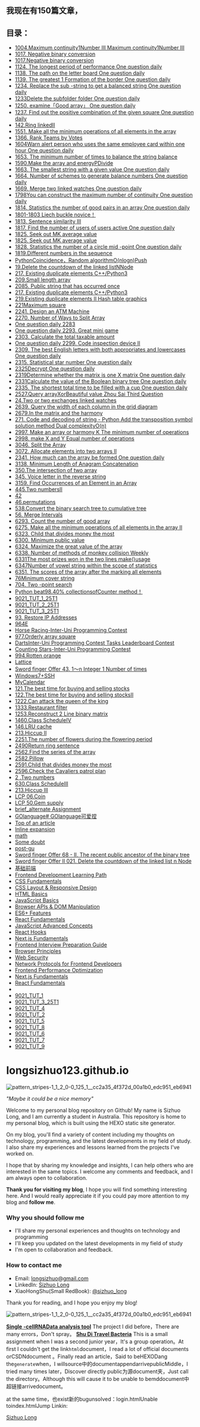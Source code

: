 
## 我现在有150篇文章，
## 目录：
    
- [1004.Maximum continuity1Number III Maximum continuity1Number III](https://longsizhuo.github.io/post/ed19b576.html)
- [1017. Negative binary conversion](https://longsizhuo.github.io/post/dce95dce.html)
- [1017.Negative binary conversion](https://longsizhuo.github.io/post/80cafdc8.html)
- [1124. The longest period of performance One question daily](https://longsizhuo.github.io/post/a5d1dfda.html)
- [1138. The path on the letter board One question daily](https://longsizhuo.github.io/post/fd471847.html)
- [1139. The greatest 1 Formation of the border  One question daily](https://longsizhuo.github.io/post/eb193c1f.html)
- [1234. Replace the sub -string to get a balanced string One question daily](https://longsizhuo.github.io/post/56d97dcf.html)
- [1233Delete the subfolder folder One question daily](https://longsizhuo.github.io/post/6610c769.html)
- [1250. examine「Good array」 One question daily](https://longsizhuo.github.io/post/435a9a0d.html)
- [1237. Find out the positive combination of the given square  One question daily](https://longsizhuo.github.io/post/14b94db7.html)
- [142.Ring linkedII](https://longsizhuo.github.io/post/e2c9cca9.html)
- [1551. Make all the minimum operations of all elements in the array](https://longsizhuo.github.io/post/b2a927d5.html)
- [1366. Rank Teams by Votes](https://longsizhuo.github.io/post/3ab349b3.html)
- [1604Warn alert person who uses the same employee card within one hour One question daily](https://longsizhuo.github.io/post/bb7bcf54.html)
- [1653. The minimum number of times to balance the string balance](https://longsizhuo.github.io/post/cac21f27.html)
- [1590.Make the array and energyPDivide](https://longsizhuo.github.io/post/59825e1f.html)
- [1663. The smallest string with a given value One question daily](https://longsizhuo.github.io/post/4d7252f8.html)
- [1664. Number of schemes to generate balance numbers One question daily](https://longsizhuo.github.io/post/1978f474.html)
- [1669. Merge two linked watches One question daily](https://longsizhuo.github.io/post/d482ac75.html)
- [1798You can construct the maximum number of continuity One question daily](https://longsizhuo.github.io/post/3667cd44.html)
- [1814. Statistics the number of good pairs in an array One question daily](https://longsizhuo.github.io/post/ceb1e67f.html)
- [1801-1803 Liech buckle novice！](https://longsizhuo.github.io/post/2f3e8e26.html)
- [1813. Sentence similarity III](https://longsizhuo.github.io/post/69c2a1dd.html)
- [1817. Find the number of users of users active One question daily](https://longsizhuo.github.io/post/d0a9337b.html)
- [1825. Seek out MK average value](https://longsizhuo.github.io/post/6be57ef7.html)
- [1825. Seek out MK average value](https://longsizhuo.github.io/post/6be57ef7.html)
- [1828. Statistics the number of a circle mid -point One question daily](https://longsizhuo.github.io/post/3277549c.html)
- [1819.Different numbers in the sequence](https://longsizhuo.github.io/post/de522cea.html)
- [PythonCoincidence，Random algorithmO(nlogn)Push](https://longsizhuo.github.io/post/a1d26db4.html)
- [19.Delete the countdown of the linked listNNode](https://longsizhuo.github.io/post/c916b663.html)
- [217. Existing duplicate elements C++/Python3](https://longsizhuo.github.io/post/717042a6.html)
- [209.Small length array](https://longsizhuo.github.io/post/e6227611.html)
- [2085. Public string that has occurred once](https://longsizhuo.github.io/post/bbe4bff6.html)
- [217. Existing duplicate elements C++/Python3](https://longsizhuo.github.io/post/717042a6.html)
- [219.Existing duplicate elements II Hash table graphics](https://longsizhuo.github.io/post/16b0e9f1.html)
- [221Maximum square](https://longsizhuo.github.io/post/e03edda.html)
- [2241. Design an ATM Machine](https://longsizhuo.github.io/post/a21411f.html)
- [2270. Number of Ways to Split Array](https://longsizhuo.github.io/post/c25bb550.html)
- [One question daily 2283](https://longsizhuo.github.io/post/c3f7f59f.html)
- [One question daily 2293. Great mini game](https://longsizhuo.github.io/post/9df6242c.html)
- [2303. Calculate the total taxable amount](https://longsizhuo.github.io/post/11597f8b.html)
- [One question daily 2299. Code inspection device II](https://longsizhuo.github.io/post/7ded25bb.html)
- [2309. The best English letters with both appropriates and lowercases One question daily](https://longsizhuo.github.io/post/b4953d62.html)
- [2315. Statistical star number One question daily](https://longsizhuo.github.io/post/dc8d7590.html)
- [2325Decrypt One question daily](https://longsizhuo.github.io/post/f4b99a74.html)
- [2319Determine whether the matrix is ​​one X matrix One question daily](https://longsizhuo.github.io/post/f7c5db77.html)
- [2331Calculate the value of the Boolean binary tree One question daily](https://longsizhuo.github.io/post/a564ea0e.html)
- [2335. The shortest total time to be filled with a cup One question daily](https://longsizhuo.github.io/post/4400daa1.html)
- [2527.Query arrayXorBeautiful value Zhou Sai Third Question](https://longsizhuo.github.io/post/20ffa67a.html)
- [24.Two or two exchanges linked watches](https://longsizhuo.github.io/post/d030a5a0.html)
- [2639. Query the width of each column in the grid diagram](https://longsizhuo.github.io/post/5a764983.html)
- [2679.In the matrix and the harmony](https://longsizhuo.github.io/post/5277100.html)
- [271. Code and decoding of string - Python Add the transposition symbol solution method Dual complexityO(n)](https://longsizhuo.github.io/post/5992f238.html)
- [2997. Make an array or harmony K The minimum number of operations](https://longsizhuo.github.io/post/3109a910.html)
- [2998. make X and Y Equal number of operations](https://longsizhuo.github.io/post/5ee4164.html)
- [3046. Split the Array](https://longsizhuo.github.io/post/41577de2.html)
- [3072. Allocate elements into two arrays II](https://longsizhuo.github.io/post/48a38683.html)
- [2341. How much can the array be formed  One question daily](https://longsizhuo.github.io/post/f953c753.html)
- [3138. Minimum Length of Anagram Concatenation](https://longsizhuo.github.io/post/d1339d55.html)
- [350.The intersection of two array](https://longsizhuo.github.io/post/616577aa.html)
- [345. Voice letter in the reverse string](https://longsizhuo.github.io/post/1c57c22c.html)
- [3159. Find Occurrences of an Element in an Array](https://longsizhuo.github.io/post/aec413e2.html)
- [445.Two numbersII](https://longsizhuo.github.io/post/2c4cc46c.html)
- [42](https://longsizhuo.github.io/post/60fe0230.html)
- [46.permutations](https://longsizhuo.github.io/post/d567a4cd.html)
- [538.Convert the binary search tree to cumulative tree](https://longsizhuo.github.io/post/32401b69.html)
- [56. Merge Intervals](https://longsizhuo.github.io/post/50818339.html)
- [6293. Count the number of good array](https://longsizhuo.github.io/post/81004405.html)
- [6275. Make all the minimum operations of all elements in the array II](https://longsizhuo.github.io/post/4e14482b.html)
- [6323. Child that divides money the most](https://longsizhuo.github.io/post/b9130c0e.html)
- [6300. Minimum public value](https://longsizhuo.github.io/post/fefe18d8.html)
- [6324. Maximize the great value of the array](https://longsizhuo.github.io/post/1e6b72b8.html)
- [6338. Number of methods of monkey collision Weekly](https://longsizhuo.github.io/post/2aa720ec.html)
- [6331The most prizes won in the two lines make()usage](https://longsizhuo.github.io/post/14d9382b.html)
- [6347Number of vowel string within the scope of statistics](https://longsizhuo.github.io/post/52923acb.html)
- [6351. The scores of the array after the marking all elements](https://longsizhuo.github.io/post/20116270.html)
- [76Minimum cover string](https://longsizhuo.github.io/post/ae10d3c1.html)
- [704. Two -point search](https://longsizhuo.github.io/post/41f30363.html)
- [Python beat98.40% collectionsofCounter method！](https://longsizhuo.github.io/post/73b5ce9c.html)
- [9021_TUT_1_25T1](https://longsizhuo.github.io/post/b9bbc455.html)
- [9021_TUT_2_25T1](https://longsizhuo.github.io/post/8036f890.html)
- [9021_TUT_3_25T1](https://longsizhuo.github.io/post/974decd3.html)
- [93. Restore IP Addresses](https://longsizhuo.github.io/post/9d0d3b9c.html)
- [964E](https://longsizhuo.github.io/post/2280b647.html)
- [Horse Racing-Inter-Uni Programming Contest](https://longsizhuo.github.io/post/7ab03a1b.html)
- [977.Orderly array square](https://longsizhuo.github.io/post/a386fcdc.html)
- [DartsInter-Uni Programming Contest Tasks Leaderboard Contest](https://longsizhuo.github.io/post/c61e596.html)
- [Counting Stars-Inter-Uni Programming Contest](https://longsizhuo.github.io/post/a29b0a05.html)
- [994.Rotten orange](https://longsizhuo.github.io/post/56e64fdd.html)
- [Lattice](https://longsizhuo.github.io/post/49e7fe92.html)
- [Sword finger Offer 43. 1～n Integer 1 Number of times](https://longsizhuo.github.io/post/f0d96a1f.html)
- [Windows7+SSH](https://longsizhuo.github.io/post/60f249e3.html)
- [MyCalendar](https://longsizhuo.github.io/post/9a3257a2.html)
- [121.The best time for buying and selling stocks](https://longsizhuo.github.io/post/3a21fe32.html)
- [122.The best time for buying and selling stocksII](https://longsizhuo.github.io/post/a75da5a.html)
- [1222.Can attack the queen of the king](https://longsizhuo.github.io/post/a6577367.html)
- [1333.Restaurant filter](https://longsizhuo.github.io/post/7f1331bc.html)
- [1253.Reconstruct 2 Line binary matrix](https://longsizhuo.github.io/post/5c98e66b.html)
- [1460.Class ScheduleIV](https://longsizhuo.github.io/post/d8b8a149.html)
- [146.LRU cache](https://longsizhuo.github.io/post/b9130c0e.html)
- [213.Hiccup II](https://longsizhuo.github.io/post/85beb0bf.html)
- [2251.The number of flowers during the flowering period](https://longsizhuo.github.io/post/3a21fe32.html)
- [2490Return ring sentence](https://longsizhuo.github.io/post/5c07686c.html)
- [2562.Find the series of the array](https://longsizhuo.github.io/post/b625a0e1.html)
- [2582.Pillow](https://longsizhuo.github.io/post/82e09f92.html)
- [2591.Child that divides money the most](https://longsizhuo.github.io/post/6a9ab144.html)
- [2596.Check the Cavaliers patrol plan](https://longsizhuo.github.io/post/29546b92.html)
- [2 .Two numbers](https://longsizhuo.github.io/post/fa9db6b8.html)
- [630.Class ScheduleIII](https://longsizhuo.github.io/post/e14241e.html)
- [213.Hiccup III](https://longsizhuo.github.io/post/86590614.html)
- [LCP 06.Coin](https://longsizhuo.github.io/post/66079b7b.html)
- [LCP 50.Gem supply](https://longsizhuo.github.io/post/762ca698.html)
- [brief_alternate Assignment](https://longsizhuo.github.io/post/dbbd7d58.html)
- [GOlanguage# GOlanguage可爱捏](https://longsizhuo.github.io/post/67fc8613.html)
- [Top of an article](https://longsizhuo.github.io/post/edc2b94.html)
- [Inline expansion](https://longsizhuo.github.io/post/2660e935.html)
- [math](https://longsizhuo.github.io/post/a927044d.html)
- [Some doubt](https://longsizhuo.github.io/post/941aeb72.html)
- [post-gu](https://longsizhuo.github.io/post/c87ff78a.html)
- [Sword finger Offer 68 - II. The recent public ancestor of the binary tree](https://longsizhuo.github.io/post/36f314aa.html)
- [Sword finger Offer II 021. Delete the countdown of the linked list n Node](https://longsizhuo.github.io/post/3ed2f01c.html)
- [基础前端](https://longsizhuo.github.io/post/8a05667d.html)
- [Frontend Development Learning Path](https://longsizhuo.github.io/post/f5ec19b.html)
- [CSS Fundamentals](https://longsizhuo.github.io/post/2760625b.html)
- [CSS Layout & Responsive Design](https://longsizhuo.github.io/post/1a732762.html)
- [HTML Basics](https://longsizhuo.github.io/post/763377bf.html)
- [JavaScript Basics](https://longsizhuo.github.io/post/2c7e614e.html)
- [Browser APIs & DOM Manipulation](https://longsizhuo.github.io/post/f18995a8.html)
- [ES6+ Features](https://longsizhuo.github.io/post/32347631.html)
- [React Fundamentals](https://longsizhuo.github.io/post/4ee037ed.html)
- [JavaScript Advanced Concepts](https://longsizhuo.github.io/post/b2a55dcb.html)
- [React Hooks](https://longsizhuo.github.io/post/712433a6.html)
- [Next.js Fundamentals](https://longsizhuo.github.io/post/33379c34.html)
- [Frontend Interview Preparation Guide](https://longsizhuo.github.io/post/aafcb6b3.html)
- [Browser Principles](https://longsizhuo.github.io/post/1b597e39.html)
- [Web Security](https://longsizhuo.github.io/post/1c997186.html)
- [Network Protocols for Frontend Developers](https://longsizhuo.github.io/post/3485ffb.html)
- [Frontend Performance Optimization](https://longsizhuo.github.io/post/2ca9bad9.html)
- [Next.js Fundamentals](https://longsizhuo.github.io/post/33379c34.html)
- [React Fundamentals](https://longsizhuo.github.io/post/4ee037ed.html)
- [](https://longsizhuo.github.io/post/0.html)
- [9021_TUT_1](https://longsizhuo.github.io/post/ac786f6f.html)
- [9021_TUT_3_25T1](https://longsizhuo.github.io/post/671a7e4.html)
- [9021_TUT_4](https://longsizhuo.github.io/post/9ba69f5d.html)
- [9021_TUT_2](https://longsizhuo.github.io/post/becdc081.html)
- [9021_TUT_5](https://longsizhuo.github.io/post/231af838.html)
- [9021_TUT_8](https://longsizhuo.github.io/post/d17020e5.html)
- [9021_TUT_6](https://longsizhuo.github.io/post/31af57d6.html)
- [9021_TUT_7](https://longsizhuo.github.io/post/891330b3.html)
- [9021_TUT_9](https://longsizhuo.github.io/post/69cc4780.html)

# longsizhuo123.github.io

![pattern_stripes-1_1_2_0-0_125_1__cc2a35_4f372d_00a1b0_edc951_eb6941](https://user-images.githubusercontent.com/114939201/214082770-35d1fb45-9891-4b73-ba89-18e33030640f.png)

*"Maybe it could be a nice memory"*

Welcome to my personal blog repository on Github! My name is Sizhuo Long, and I am currently a student in Australia. This repository is home to my personal blog, which is built using the HEXO static site generator. 

On my blog, you'll find a variety of content including my thoughts on technology, programming, and the latest developments in my field of study. I also share my experiences and lessons learned from the projects I've worked on. 

I hope that by sharing my knowledge and insights, I can help others who are interested in the same topics. I welcome any comments and feedback, and I am always open to collaboration. 

**Thank you for visiting my blog**, I hope you will find something interesting here. And I would really appreciate it if you could pay more attention to my blog and **follow me**.

### Why you should follow me
* I'll share my personal experiences and thoughts on technology and programming 
* I'll keep you updated on the latest developments in my field of study
* I'm open to collaboration and feedback.

### How to contact me
* Email: longsizhuo@gmail.com
* LinkedIn: [Sizhuo Long](https://www.linkedin.com/in/longsizhuo/)
* XiaoHongShu(Small RedBook): [@sizhuo_long](https://www.xiaohongshu.com/user/profile/5c0b8cc2000000000601e809)

Thank you for reading, and I hope you enjoy my blog!

![pattern_stripes-1_1_2_0-0_125_1__cc2a35_4f372d_00a1b0_edc951_eb6941](https://user-images.githubusercontent.com/114939201/214082782-ae84027e-0a15-4ed4-843b-00a29ea19480.png)

**[Single -cellRNAData analysis tool](https://longsizhuo.shinyapps.io/long/)**
The project I did before，There are many errors，Don't spray。
**[Shu Di Travel Bacteria](../html/home.html)**
This is a small assignment when I was a second junior year，It's a group operation。At first I couldn't get the link`html`document，I read a lot of official documents orCSDNdocument
    。Finally read an article，Said to beHEXODang the`generate`when，I willsource中的documentappendarrivepublicMiddle，I tried many times later，Discover directly
public为源document夹，Just call the directory。Although this will cause it to be unable to bemddocument中超链接arrivedocument。    

at the same time，也exist新的bugunsolved：login.htmlUnable toindex.htmlJump
Linkin:


<div class="badge-base LI-profile-badge" data-locale="zh_CN" data-size="medium" data-theme="dark" data-type="HORIZONTAL" data-vanity="longsizhuo" data-version="v1"><a class="badge-base__link LI-simple-link" href="https://au.linkedin.com/in/longsizhuo?trk=profile-badge">Sizhuo Long</a></div>
























    